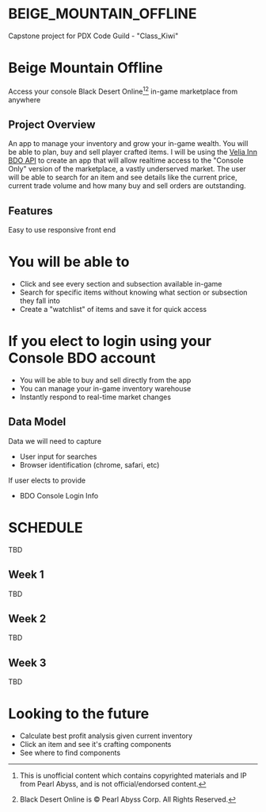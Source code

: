 # BEIGE_MOUNTAIN_OFFLINE
Capstone project for PDX Code Guild - "Class_Kiwi"
# Beige Mountain Offline
Access your console Black Desert Online[^1][^2] in-game marketplace from anywhere
## Project Overview
An app to manage your inventory and grow your in-game wealth.  You will be able to plan, buy and sell player crafted items.  I will be using the [Velia Inn BDO API](https://developers.veliainn.com/) to create an app that will allow realtime access to the "Console Only" version of the marketplace, a vastly underserved market.  The user will be able to search for an item and see details like the current price, current trade volume and how many buy and sell orders are outstanding.
## Features
Easy to use responsive front end
# You will be able to
- Click and see every section and subsection available in-game
- Search for specific items without knowing what section or subsection they fall into
- Create a "watchlist" of items and save it for quick access
# If you elect to login using your Console BDO account
- You will be able to buy and sell directly from the app
- You can manage your in-game inventory warehouse
- Instantly respond to real-time market changes
## Data Model
Data we will need to capture
- User input for searches
- Browser identification (chrome, safari, etc)

If user elects to provide
- BDO Console Login Info

# SCHEDULE
TBD
## Week 1
TBD
## Week 2
TBD
## Week 3
TBD

# Looking to the future
- Calculate best profit analysis given current inventory
- Click an item and see it's crafting components
- See where to find components

[^1]: This is unofficial content which contains copyrighted materials and IP from Pearl Abyss, and is not official/endorsed content.

[^2]: Black Desert Online is © Pearl Abyss Corp. All Rights Reserved.
